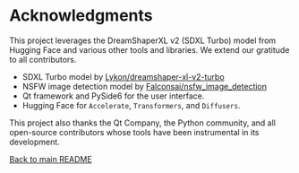 # Acknowledgments

This project leverages the DreamShaperXL v2 (SDXL Turbo) model from Hugging Face and various other tools and libraries. We extend our gratitude to all contributors.

- SDXL Turbo model by [Lykon/dreamshaper-xl-v2-turbo](https://huggingface.co/Lykon/dreamshaper-xl-v2-turbo)
- NSFW image detection model by [Falconsai/nsfw_image_detection](https://huggingface.co/Falconsai/nsfw_image_detection)
- Qt framework and PySide6 for the user interface.
- Hugging Face for `Accelerate`, `Transformers`, and `Diffusers`.

This project also thanks the Qt Company, the Python community, and all open-source contributors whose tools have been instrumental in its development.

[Back to main README](../README.md)
